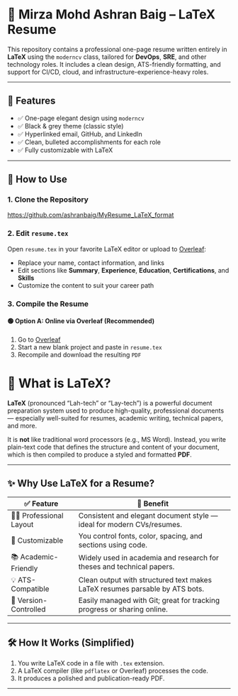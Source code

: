 # 📄 Mirza Mohd Ashran Baig – LaTeX Resume

This repository contains a professional one-page resume written entirely in **LaTeX** using the `moderncv` class, tailored for **DevOps**, **SRE**, and other technology roles. It includes a clean design, ATS-friendly formatting, and support for CI/CD, cloud, and infrastructure-experience-heavy roles.

---

## 🧰 Features

- ✅ One-page elegant design using `moderncv`
- ✅ Black & grey theme (classic style)
- ✅ Hyperlinked email, GitHub, and LinkedIn
- ✅ Clean, bulleted accomplishments for each role
- ✅ Fully customizable with LaTeX

---

## 🚀 How to Use

### 1. Clone the Repository

https://github.com/ashranbaig/MyResume_LaTeX_format


### 2. Edit `resume.tex`

Open `resume.tex` in your favorite LaTeX editor or upload to [Overleaf](https://overleaf.com):

- Replace your name, contact information, and links
- Edit sections like **Summary**, **Experience**, **Education**, **Certifications**, and **Skills**
- Customize the content to suit your career path

### 3. Compile the Resume

#### 🟢 Option A: Online via Overleaf (Recommended)

1. Go to [Overleaf](https://overleaf.com)
2. Start a new blank project and paste in `resume.tex`
3. Recompile and download the resulting `PDF`


# 📘 What is LaTeX?

**LaTeX** (pronounced “Lah-tech” or “Lay-tech”) is a powerful document preparation system used to produce high-quality, professional documents — especially well-suited for resumes, academic writing, technical papers, and more.

It is **not** like traditional word processors (e.g., MS Word). Instead, you write plain-text code that defines the structure and content of your document, which is then compiled to produce a styled and formatted **PDF**.

---

## ✨ Why Use LaTeX for a Resume?

| ✅ Feature              | 📌 Benefit                                                                 |
|------------------------|-----------------------------------------------------------------------------|
| 👨‍💼 Professional Layout  | Consistent and elegant document style — ideal for modern CVs/resumes.        |
| 🔧 Customizable         | You control fonts, color, spacing, and sections using code.                |
| 📚 Academic-Friendly    | Widely used in academia and research for theses and technical papers.     |
| 💡 ATS-Compatible       | Clean output with structured text makes LaTeX resumes parsable by ATS bots.|
| 🔁 Version-Controlled   | Easily managed with Git; great for tracking progress or sharing online.    |

---
## 🛠️ How It Works (Simplified)

1. You write LaTeX code in a file with `.tex` extension.
2. A LaTeX compiler (like `pdflatex` or Overleaf) processes the code.
3. It produces a polished and publication-ready PDF.
---
